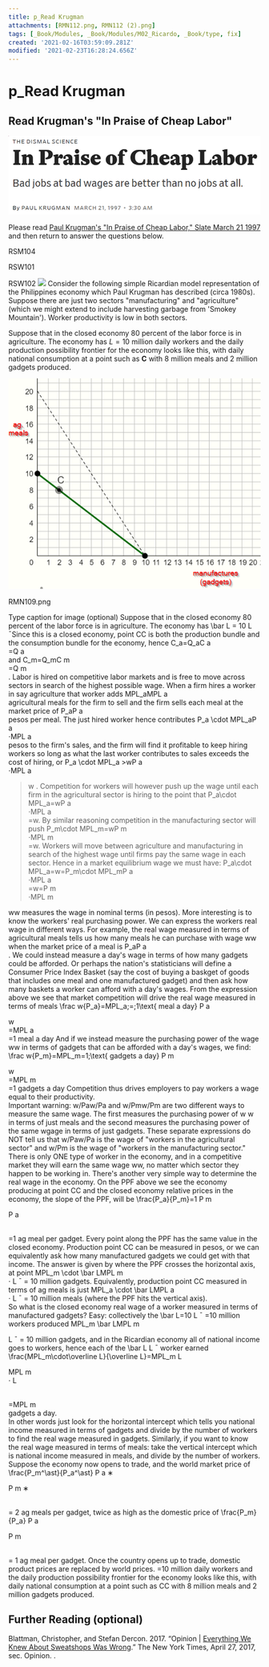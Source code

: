 ```yaml
---
title: p_Read Krugman
attachments: [RMN112.png, RMN112 (2).png]
tags: [_Book/Modules, _Book/Modules/M02_Ricardo, _Book/type, fix]
created: '2021-02-16T03:59:09.281Z'
modified: '2021-02-23T16:28:24.656Z'
---
```


# p_Read Krugman

## Read Krugman's "In Praise of Cheap Labor"

![](../attachments/Krugman_praise.png)


Please read [Paul Krugman's "In Praise of Cheap Labor," Slate March 21 1997](https://slate.com/business/1997/03/in-praise-of-cheap-labor.html) and then return to answer the questions below.

RSM104

RSW101

RSW102
![](@attachment/RMN112.png)
Consider the following simple Ricardian model representation of the Philippines economy which Paul Krugman has described (circa 1980s).  Suppose there are just two sectors "manufacturing" and "agriculture" (which we might extend to include harvesting garbage from 'Smokey Mountain'). Worker productivity is low in both sectors. 


Suppose that in the closed economy 80 percent of the labor force is in agriculture.  The economy has $L=10$ million daily workers and the daily production possibility frontier for the economy looks like this, with daily national consumption at a point such as **C** with 8 million meals and 2 million gadgets produced.  

![](../attachments/RMN112.png)

RMN109.png

 Type caption for image (optional)
Suppose that in the closed economy 80 percent of the labor force is in agriculture.  The economy has \bar L = 10 
L
ˉSince this is a closed economy, point CC is both the production bundle and the consumption bundle for the economy, hence C_a=Q_aC 
a
​	
 =Q 
a
​	
   and C_m=Q_mC 
m
​	
 =Q 
m
​	
 .  Labor is hired on competitive labor markets and is free to move across sectors in search of the highest possible wage. 
When a firm hires a worker in say agriculture that worker adds MPL_aMPL 
a
​	
  agricultural meals for the firm to sell and the firm sells each meal at the market price of  P_aP 
a
​	
  pesos per meal.  The just hired worker hence contributes P_a \cdot MPL_aP 
a
​	
 ⋅MPL 
a
​	
  pesos to the firm's sales, and the firm will find it profitable to keep hiring workers so long as what the last worker contributes to sales exceeds the cost of hiring, or   P_a \cdot MPL_a >wP 
a
​	
 ⋅MPL 
a
​	
 >w .  Competition for workers will however push up the wage until each firm in the agricultural sector is hiring to the point that P_a\cdot MPL_a=wP 
a
​	
 ⋅MPL 
a
​	
 =w.  By similar reasoning competition in the manufacturing sector will push  ​P_m\cdot MPL_m=w​P 
m
​	
 ⋅MPL 
m
​	
 =w. Workers will move between agriculture and manufacturing in search of the highest wage until firms pay the same wage in each sector.  Hence in a market equilibrium wage we must have:
 P_a\cdot MPL_a=w=P_m\cdot MPL_mP 
a
​	
 ⋅MPL 
a
​	
 =w=P 
m
​	
 ⋅MPL 
m
​	
  
 ww measures the wage in nominal terms (in pesos).  More interesting is to know the workers' real purchasing power.  We can express the workers real wage in different ways.  For example, the real wage measured in terms of agricultural meals tells us how many meals he can purchase with wage ww when the market price of a meal is P_aP 
a
​	
  .  We could instead measure a day's wage in terms of how many gadgets could be afforded.  Or perhaps the nation's statisticians will define a Consumer Price Index Basket (say the cost of buying a baskget of goods that includes one meal and one manufactured gadget) and then ask how many baskets a worker can afford with a day's wages.
From the expression above we see that market competition will drive the real wage measured in terms of meals 
 \frac w{P_a}=MPL_a\;=\;1\text{ meal a day} 
P 
a
​	
 
w
​	
 =MPL 
a
​	
 =1 meal a day 
And if we instead measure the purchasing power of the wage ww in terms of gadgets that can be afforded with a day's wages, we find:
 \frac w{P_m}=MPL_m=1\;\text{ gadgets a day} 
P 
m
​	
 
w
​	
 =MPL 
m
​	
 =1 gadgets a day 
Competition thus drives employers to pay workers a wage equal to their productivity.  
Important warning:   w/Paw/Pa and w/Pmw/Pm are two different ways to measure the same wage.  The first measures the purchasing power of w w in terms of just meals and the second measures the purchasing power of the same wgage in terms of just gadgets.  These separate expressions do NOT tell us that w/Paw/Pa is the wage of "workers in the agricultural sector" and w/Pm is the wage of "workers in the manufacturing sector."  There is only ONE type of worker in the economy, and in a competitive market they will earn the same wage ww, no matter which sector they happen to be working in. 
There's another very simple way to determine the real wage in the economy.  On the PPF above we see the economy producing at point CC and the closed economy relative prices in the economy, the slope of the PPF, will be \frac{P_a}{P_m}=1 
P 
m
​	
 
P 
a
​	
 
​	
 =1 ag meal per gadget.   Every point along the PPF has the same value in the closed economy.  Production point CC  can be measured in pesos, or we can equivalently ask how many manufactured gadgets we could get with that income.  The answer is given by where the PPF crosses the horizontal axis, at point MPL_m \cdot \bar LMPL 
m
​	
 ⋅ 
L
ˉ
  = 10 million gadgets.   Equivalently, production point CC measured in terms of ag meals is just MPL_a \cdot \bar LMPL 
a
​	
 ⋅ 
L
ˉ
  = 10 million meals (where the PPF hits the vertical axis).   
So what is the closed economy real wage of a worker measured in terms of manufactured gadgets?  Easy: collectively the \bar L=10 
L
ˉ
 =10 million workers produced MPL_m \bar LMPL 
m
​	
  
L
ˉ
 = 10 million gadgets, and in the Ricardian economy all of national income goes to workers, hence each of the \bar L 
L
ˉ
  worker earned  \frac{MPL_m\cdot\overline L}{\overline L}=MPL_m 
L
 
MPL 
m
​	
 ⋅ 
L
 
​	
 =MPL 
m
​	
  gadgets a day.  
In other words just look for the horizontal intercept which tells you national income measured in terms of gadgets and divide by the number of workers to find the real wage measured in gadgets.   Similarly, if you want to know the real wage measured in terms of meals: take the vertical intercept which is national income measured in meals, and divide by the number of workers. 
Suppose the economy now opens to trade, and the world market price of \frac{P_m^\ast}{P_a^\ast} 
P 
a
∗
​	
 
P 
m
∗
​	
 
​	
 = 2 ag meals per gadget, twice as high as the domestic price of \frac{P_m}{P_a} 
P 
a
​	
 
P 
m
​	
 
​	
 = 1 ag meal per gadget.  Once the country opens up to trade, domestic product prices are replaced by world prices. 
 =10 million daily workers and the daily production possibility frontier for the economy looks like this, with daily national consumption at a point such as CC with 8 million meals and 2 million gadgets produced.  

## Further Reading (optional)
Blattman, Christopher, and Stefan Dercon. 2017. “Opinion | [Everything We Knew About Sweatshops Was Wrong](https://www.nytimes.com/2017/04/27/opinion/do-sweatshops-lift-workers-out-of-poverty.html%3Fsmid%3Dtw-share%26_r%3D0).” The New York Times, April 27, 2017, sec. Opinion. .






